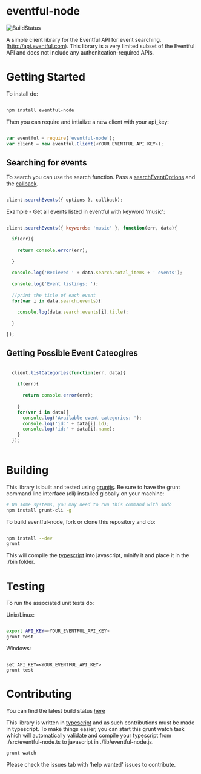 eventful-node
=============
![BuildStatus](https://travis-ci.org/sedouard/eventful-node.svg?branch=master)

A simple client library for the Eventful API for event searching. (http://api.eventful.com). This library is a very limited subset of the Eventful API and does not include any authenitcation-required APIs.

# Getting Started

To install do:

```bash

npm install eventful-node

```

Then you can require and intiailze a new client with your api_key:

```js

var eventful = require('eventful-node');
var client = new eventful.Client(<YOUR EVENTFUL API KEY>);

```

## Searching for events

To search you can use the search function. Pass a [searchEventOptions](https://github.com/sedouard/eventful-node/blob/master/lib/eventful-node.d.ts) and the [callback](https://github.com/sedouard/eventful-node/blob/master/lib/eventful-node.d.ts).

```js

client.searchEvents({ options }, callback);

```

Example - Get all events listed in eventful with keyword 'music':

```js

client.searchEvents({ keywords: 'music' }, function(err, data){

  if(err){
  
    return console.error(err);
  
  }
  
  console.log('Recieved ' + data.search.total_items + ' events');
  
  console.log('Event listings: ');
  
  //print the title of each event
  for(var i in data.search.events){
  
    console.log(data.search.events[i].title);
  
  }

});

```

## Getting Possible Event Cateogires

```js
  
  client.listCategories(function(err, data){
    
    if(err){
    
      return console.error(err);
    
    }
    for(var i in data){
      console.log('Available event categories: ');
      console.log('id:' + data[i].id);
      console.log('id:' + data[i].name);
    }
  });
  
```

# Building

This library is built and tested using [gruntjs](http://gruntjs.com). Be sure to have the grunt command line interface (cli) installed globally on your machine:

```bash
# On some systems, you may need to run this command with sudo
npm install grunt-cli -g
```

To build eventful-node, fork or clone this repository and do:

```bash

npm install --dev
grunt


```

This will compile the [typescript](http://typescriptlang.org) into javascript, minify it and place it in the ./bin folder.

# Testing

To run the associated unit tests do:

Unix/Linux:

```bash

export API_KEY=<YOUR_EVENTFUL_API_KEY>
grunt test

```

Windows:

```batch

set API_KEY=<YOUR_EVENTFUL_API_KEY>
grunt test

```

# Contributing

You can find the latest build status [here](https://travis-ci.org/sedouard/eventful-node/builds)

This library is written in [typescript](http://typescriptlang.org) and as such contributions must be made in typescript. To make things easier, you can start this grunt watch task which will automatically validate and compile your typescript from ./src/eventful-node.ts to javascript in ./lib/eventful-node.js.


```bash
grunt watch
```

Please check the issues tab with 'help wanted' issues to contribute.

